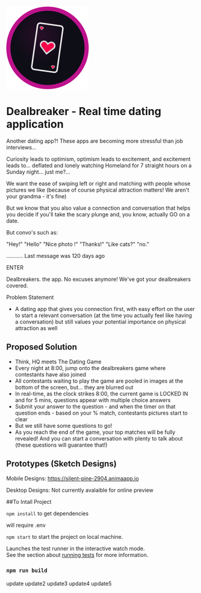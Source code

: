 ![Dealbreaker Logo](./src/images/favicon.png)
# Dealbreaker - Real time dating application

Another dating app?! These apps are becoming more stressful than job interviews...

Curiosity leads to optimism, optimism leads to excitement, and excitement leads to... deflated and lonely watching Homeland for 7 straight hours on a Sunday night... just me?...

We want the ease of swiping left or right and matching with people whose pictures we like (because of course physical attraction matters! We aren't your grandma - it's fine)

But we know that you also value a connection and conversation that helps you decide if you'll take the scary plunge and, you know, actually GO on a date.

But convo's such as:

"Hey!"
"Hello"
"Nice photo !"
"Thanks!"
"Like cats?"
"no."

...........
Last message was 120 days ago

ENTER

Dealbreakers. the app.
No excuses anymore! We've got your dealbreakers covered.

Problem Statement

- A dating app that gives you connection first, with easy effort on the user to start a relevant conversation (at the time you actually feel like having a conversation) but still values your potential importance on physical attraction as well

## Proposed Solution

- Think, HQ meets The Dating Game
- Every night at 8:00, jump onto the dealbreakers game where contestants have also joined
- All contestants waiting to play the game are pooled in images at the bottom of the screen, but... they are blurred out
- In real-time, as the clock strikes 8:00, the current game is LOCKED IN and for 5 mins, questions appear with multiple choice answers
- Submit your answer to the question - and when the timer on that question ends - based on your % match, contestants pictures start to clear
- But we still have some questions to go!
- As you reach the end of the game, your top matches will be fully revealed! And you can start a conversation with plenty to talk about (these questions will guarantee that!)


## Prototypes (Sketch Designs)
Mobile Designs: https://silent-pine-2904.animaapp.io

Desktop Designs: Not currently avalaible for online preview


##To Intall Project

`npm install` to get dependencies

will require .env

`npm start` to start the project on local machine.


Launches the test runner in the interactive watch mode.<br>
See the section about [running tests](https://facebook.github.io/create-react-app/docs/running-tests) for more information.

### `npm run build`

update
update2
update3
update4
update5